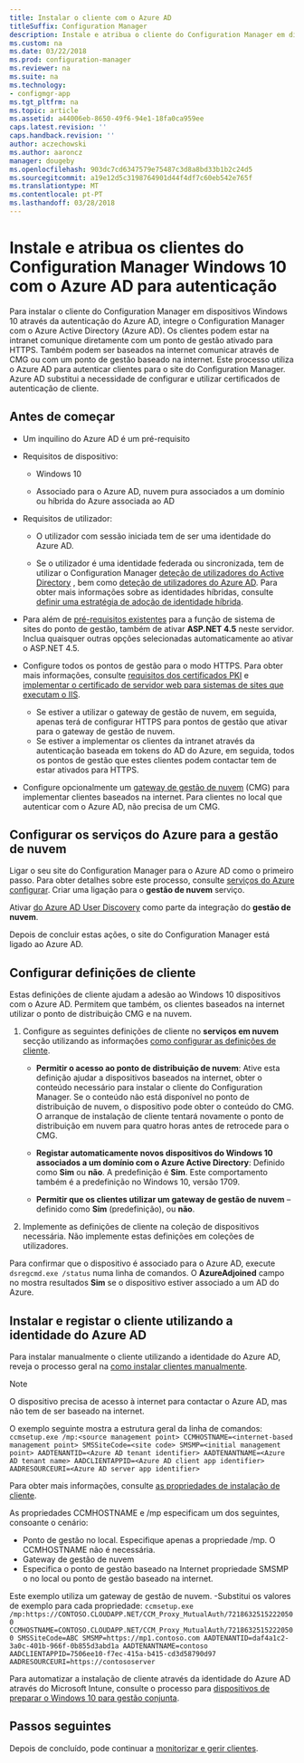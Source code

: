 ```yaml
---
title: Instalar o cliente com o Azure AD
titleSuffix: Configuration Manager
description: Instale e atribua o cliente do Configuration Manager em dispositivos Windows 10 com o Azure Active Directory para autenticação
ms.custom: na
ms.date: 03/22/2018
ms.prod: configuration-manager
ms.reviewer: na
ms.suite: na
ms.technology:
- configmgr-app
ms.tgt_pltfrm: na
ms.topic: article
ms.assetid: a44006eb-8650-49f6-94e1-18fa0ca959ee
caps.latest.revision: ''
caps.handback.revision: ''
author: aczechowski
ms.author: aaroncz
manager: dougeby
ms.openlocfilehash: 903dc7cd6347579e75487c3d8a8bd33b1b2c24d5
ms.sourcegitcommit: a19e12d5c3198764901d44f4df7c60eb542e765f
ms.translationtype: MT
ms.contentlocale: pt-PT
ms.lasthandoff: 03/28/2018
---
```

# <a name="install-and-assign-configuration-manager-windows-10-clients-using-azure-ad-for-authentication"></a>Instale e atribua os clientes do Configuration Manager Windows 10 com o Azure AD para autenticação

Para instalar o cliente do Configuration Manager em dispositivos Windows 10 através da autenticação do Azure AD, integre o Configuration Manager com o Azure Active Directory (Azure AD). Os clientes podem estar na intranet comunique diretamente com um ponto de gestão ativado para HTTPS. Também podem ser baseados na internet comunicar através de CMG ou com um ponto de gestão baseado na internet. Este processo utiliza o Azure AD para autenticar clientes para o site do Configuration Manager. Azure AD substitui a necessidade de configurar e utilizar certificados de autenticação de cliente.



## <a name="before-you-begin"></a>Antes de começar

- Um inquilino do Azure AD é um pré-requisito  

- Requisitos de dispositivo:  

    - Windows 10  

    - Associado para o Azure AD, nuvem pura associados a um domínio ou híbrida do Azure associada ao AD  

- Requisitos de utilizador:  

    - O utilizador com sessão iniciada tem de ser uma identidade do Azure AD.   

    - Se o utilizador é uma identidade federada ou sincronizada, tem de utilizar o Configuration Manager [deteção de utilizadores do Active Directory](/sccm/core/servers/deploy/configure/about-discovery-methods#bkmk_aboutUser) , bem como [deteção de utilizadores do Azure AD](/sccm/core/servers/deploy/configure/about-discovery-methods#azureaddisc). Para obter mais informações sobre as identidades híbridas, consulte [definir uma estratégia de adoção de identidade híbrida](/azure/active-directory/active-directory-hybrid-identity-design-considerations-identity-adoption-strategy).<!--497750-->  

- Para além de [pré-requisitos existentes](/sccm/core/plan-design/configs/site-and-site-system-prerequisites#bkmk_2012MPpreq) para a função de sistema de sites do ponto de gestão, também de ativar **ASP.NET 4.5** neste servidor. Inclua quaisquer outras opções selecionadas automaticamente ao ativar o ASP.NET 4.5.  

- Configure todos os pontos de gestão para o modo HTTPS. Para obter mais informações, consulte [requisitos dos certificados PKI](/sccm/core/plan-design/network/pki-certificate-requirements) e [implementar o certificado de servidor web para sistemas de sites que executam o IIS](/sccm/core/plan-design/network/example-deployment-of-pki-certificates#BKMK_webserver2008_cm2012).  
    - Se estiver a utilizar o gateway de gestão de nuvem, em seguida, apenas terá de configurar HTTPS para pontos de gestão que ativar para o gateway de gestão de nuvem.
    - Se estiver a implementar os clientes da intranet através da autenticação baseada em tokens do AD do Azure, em seguida, todos os pontos de gestão que estes clientes podem contactar tem de estar ativados para HTTPS. 

- Configure opcionalmente um [gateway de gestão de nuvem](/sccm/core/clients/manage/cmg/plan-cloud-management-gateway) (CMG) para implementar clientes baseados na internet. Para clientes no local que autenticar com o Azure AD, não precisa de um CMG.  


## <a name="configure-azure-services-for-cloud-management"></a>Configurar os serviços do Azure para a gestão de nuvem

Ligar o seu site do Configuration Manager para o Azure AD como o primeiro passo. Para obter detalhes sobre este processo, consulte [serviços do Azure configurar](/sccm/core/servers/deploy/configure/azure-services-wizard). Criar uma ligação para o **gestão de nuvem** serviço.

Ativar [do Azure AD User Discovery](/sccm/core/servers/deploy/configure/configure-discovery-methods#azureaadisc) como parte da integração do **gestão de nuvem**. 

Depois de concluir estas ações, o site do Configuration Manager está ligado ao Azure AD. 



## <a name="configure-client-settings"></a>Configurar definições de cliente

Estas definições de cliente ajudam a adesão ao Windows 10 dispositivos com o Azure AD. Permitem que também, os clientes baseados na internet utilizar o ponto de distribuição CMG e na nuvem.

1.  Configure as seguintes definições de cliente no **serviços em nuvem** secção utilizando as informações [como configurar as definições de cliente](/sccm/core/clients/deploy/configure-client-settings).  

    - **Permitir o acesso ao ponto de distribuição de nuvem**: Ative esta definição ajudar a dispositivos baseados na internet, obter o conteúdo necessário para instalar o cliente do Configuration Manager. Se o conteúdo não está disponível no ponto de distribuição de nuvem, o dispositivo pode obter o conteúdo do CMG. O arranque de instalação de cliente tentará novamente o ponto de distribuição em nuvem para quatro horas antes de retrocede para o CMG.<!--495533-->  

    - **Registar automaticamente novos dispositivos do Windows 10 associados a um domínio com o Azure Active Directory**: Definido como **Sim** ou **não**. A predefinição é **Sim**. Este comportamento também é a predefinição no Windows 10, versão 1709.

    - **Permitir que os clientes utilizar um gateway de gestão de nuvem** – definido como **Sim** (predefinição), ou **não**.  

2.  Implemente as definições de cliente na coleção de dispositivos necessária. Não implemente estas definições em coleções de utilizadores.

Para confirmar que o dispositivo é associado para o Azure AD, execute `dsregcmd.exe /status` numa linha de comandos. O **AzureAdjoined** campo no mostra resultados **Sim** se o dispositivo estiver associado a um AD do Azure.



## <a name="install-and-register-the-client-using-azure-ad-identity"></a>Instalar e registar o cliente utilizando a identidade do Azure AD

Para instalar manualmente o cliente utilizando a identidade do Azure AD, reveja o processo geral na [como instalar clientes manualmente](/sccm/core/clients/deploy/deploy-clients-to-windows-computers#BKMK_Manual). 

 > [!Note]  
 > O dispositivo precisa de acesso à internet para contactar o Azure AD, mas não tem de ser baseado na internet. 

O exemplo seguinte mostra a estrutura geral da linha de comandos: `ccmsetup.exe /mp:<source management point> CCMHOSTNAME=<internet-based management point> SMSSiteCode=<site code> SMSMP=<initial management point> AADTENANTID=<Azure AD tenant identifier> AADTENANTNAME=<Azure AD tenant name> AADCLIENTAPPID=<Azure AD client app identifier> AADRESOURCEURI=<Azure AD server app identifier>`

Para obter mais informações, consulte [as propriedades de instalação de cliente](/sccm/core/clients/deploy/about-client-installation-properties).

As propriedades CCMHOSTNAME e /mp especificam um dos seguintes, consoante o cenário:
- Ponto de gestão no local. Especifique apenas a propriedade /mp. O CCMHOSTNAME não é necessária.
- Gateway de gestão de nuvem
- Especifica o ponto de gestão baseado na Internet propriedade SMSMP o no local ou ponto de gestão baseado na internet.

Este exemplo utiliza um gateway de gestão de nuvem. -Substitui os valores de exemplo para cada propriedade: `ccmsetup.exe /mp:https://CONTOSO.CLOUDAPP.NET/CCM_Proxy_MutualAuth/72186325152220500 CCMHOSTNAME=CONTOSO.CLOUDAPP.NET/CCM_Proxy_MutualAuth/72186325152220500 SMSSiteCode=ABC SMSMP=https://mp1.contoso.com AADTENANTID=daf4a1c2-3a0c-401b-966f-0b855d3abd1a AADTENANTNAME=contoso AADCLIENTAPPID=7506ee10-f7ec-415a-b415-cd3d58790d97 AADRESOURCEURI=https://contososerver`

Para automatizar a instalação de cliente através da identidade do Azure AD através do Microsoft Intune, consulte o processo para [dispositivos de preparar o Windows 10 para gestão conjunta](/sccm/core/clients/manage/co-management-prepare#command-line-to-install-configuration-manager-client).



## <a name="next-steps"></a>Passos seguintes

Depois de concluído, pode continuar a [monitorizar e gerir clientes](/sccm/core/clients/manage/monitor-clients).
